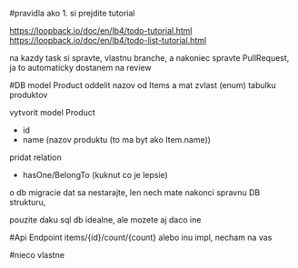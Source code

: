 #pravidla
ako 1. si prejdite tutorial
 
 https://loopback.io/doc/en/lb4/todo-tutorial.html
 https://loopback.io/doc/en/lb4/todo-list-tutorial.html

na kazdy task si spravte, vlastnu branche,
a nakoniec spravte PullRequest, ja to automaticky dostanem na review 

#DB model Product
oddelit nazov od Items a mat zvlast (enum) tabulku produktov

vytvorit model Product
* id 
* name   (nazov produktu (to ma byt ako Item.name))

pridat relation
* hasOne/BelongTo (kuknut co je lepsie)

o db migracie dat sa nestarajte, len nech mate nakonci spravnu DB strukturu, 

pouzite daku sql db idealne, ale mozete aj daco ine


#Api Endpoint 
items/{id}/count/{count}
alebo inu impl, necham na vas


#nieco vlastne







